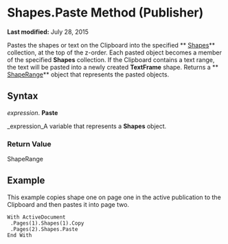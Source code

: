 
# Shapes.Paste Method (Publisher)

 **Last modified:** July 28, 2015

Pastes the shapes or text on the Clipboard into the specified  ** [Shapes](52e069a6-d54b-a11a-1cba-96174329cb02.md)** collection, at the top of the z-order. Each pasted object becomes a member of the specified **Shapes** collection. If the Clipboard contains a text range, the text will be pasted into a newly created **TextFrame** shape. Returns a ** [ShapeRange](c85967c9-af43-747d-7e0b-64ddc22c84be.md)** object that represents the pasted objects.

## Syntax

 _expression_. **Paste**

 _expression_A variable that represents a  **Shapes** object.


### Return Value

ShapeRange


## Example

This example copies shape one on page one in the active publication to the Clipboard and then pastes it into page two.


```
With ActiveDocument 
 .Pages(1).Shapes(1).Copy 
 .Pages(2).Shapes.Paste 
End With
```

